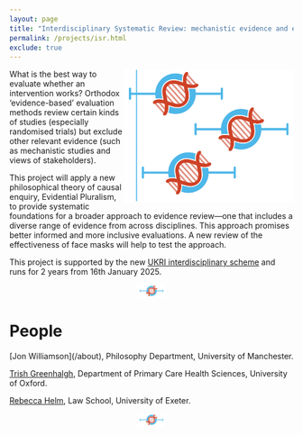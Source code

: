```yaml
---
layout: page
title: "Interdisciplinary Systematic Review: mechanistic evidence and epistemic justice"
permalink: /projects/isr.html
exclude: true
---
```


<img style="float: right;" src="images/ISR.jpg" alt="" width="300"  />What is the best way to evaluate whether an intervention works? Orthodox ‘evidence-based’ evaluation methods review certain kinds of studies (especially randomised trials) but exclude other relevant evidence (such as mechanistic studies and views of stakeholders). 

This project will apply a new philosophical theory of causal enquiry, Evidential Pluralism, to provide systematic foundations for a broader approach to evidence review—one that includes a diverse range of evidence from across disciplines. This approach promises better informed and more inclusive evaluations. A new review of the effectiveness of face masks will help to test the approach. 

This project is supported by the new [UKRI interdisciplinary scheme](https://www.ukri.org/news/first-projects-from-ukris-new-interdisciplinary-scheme-announced/) and runs for 2 years from 16th January 2025. 

<center>
<a href="images/divider-horizontal.jpg"><img  src="images/divider-horizontal.jpg" alt="" width="50" height="24"  border="0" /></a>
</center>

# People

<!--<img style="float: right;" src="/images/jw.jpg" alt="" width="100"  />-->[Jon Williamson](/about), Philosophy Department, University of Manchester.

[Trish Greenhalgh](https://www.phc.ox.ac.uk/team/trish-greenhalgh), Department of Primary Care Health Sciences, University of Oxford.

[Rebecca Helm](https://law.exeter.ac.uk/people/profile/index.php?web_id=helm), Law School, University of Exeter.

<center>
<a href="images/divider-horizontal.jpg"><img  src="images/divider-horizontal.jpg" alt="" width="50" height="24"  border="0" /></a>
</center>

<!--

# Publications

Coming soon.

<center>
<a href="images/divider-horizontal.jpg"><img  src="images/divider-horizontal.jpg" alt="" width="50" height="24"  border="0" /></a>
</center>


# Activities and talks

Coming soon.

<center>
<a href="images/divider-horizontal.jpg"><img  src="images/divider-horizontal.jpg" alt="" width="50" height="24"  border="0" /></a>
</center>

-->